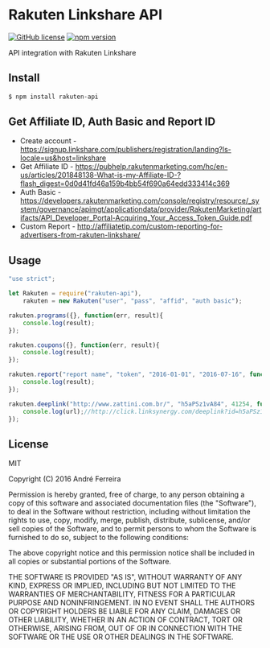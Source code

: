 # Rakuten Linkshare API

[![GitHub license](https://img.shields.io/badge/license-MIT-blue.svg)](https://raw.githubusercontent.com/andrehrf/rakuten-api-nodejs/master/LICENSE)
[![npm version](https://badge.fury.io/js/rakuten-api.svg)](https://badge.fury.io/js/rakuten-api)

API integration with Rakuten Linkshare

## Install

```bash
$ npm install rakuten-api
```

## Get Affiliate ID, Auth Basic and Report ID

* Create account - https://signup.linkshare.com/publishers/registration/landing?ls-locale=us&host=linkshare
* Get Affiliate ID - https://pubhelp.rakutenmarketing.com/hc/en-us/articles/201848138-What-is-my-Affiliate-ID-?flash_digest=0d0d41fd46a159b4bb54f690a64edd333414c369
* Auth Basic - https://developers.rakutenmarketing.com/console/registry/resource/_system/governance/apimgt/applicationdata/provider/RakutenMarketing/artifacts/API_Developer_Portal-Acquiring_Your_Access_Token_Guide.pdf
* Custom Report - http://affiliatetip.com/custom-reporting-for-advertisers-from-rakuten-linkshare/

## Usage

```js
"use strict";

let Rakuten = require("rakuten-api"),
    rakuten = new Rakuten("user", "pass", "affid", "auth basic");

rakuten.programs({}, function(err, result){
    console.log(result);
});

rakuten.coupons({}, function(err, result){
    console.log(result);
});

rakuten.report("report name", "token", "2016-01-01", "2016-07-16", function(err, result){
    console.log(result);
});

rakuten.deeplink("http://www.zattini.com.br/", "h5aPSz1vA84", 41254, function(err, url){
    console.log(url);//http://click.linksynergy.com/deeplink?id=h5aPSz1vA84&mid=41254&murl=http%3A%2F%2Fwww.zattini.com.br%2F
});
```

## License

  MIT
  
  Copyright (C) 2016 André Ferreira

  Permission is hereby granted, free of charge, to any person obtaining a copy of this software and associated documentation files (the "Software"), to deal in the Software without restriction, including without limitation the rights to use, copy, modify, merge, publish, distribute, sublicense, and/or sell copies of the Software, and to permit persons to whom the Software is furnished to do so, subject to the following conditions:

  The above copyright notice and this permission notice shall be included in all copies or substantial portions of the Software.

  THE SOFTWARE IS PROVIDED "AS IS", WITHOUT WARRANTY OF ANY KIND, EXPRESS OR IMPLIED, INCLUDING BUT NOT LIMITED TO THE WARRANTIES OF MERCHANTABILITY, FITNESS FOR A PARTICULAR PURPOSE AND NONINFRINGEMENT. IN NO EVENT SHALL THE AUTHORS OR COPYRIGHT HOLDERS BE LIABLE FOR ANY CLAIM, DAMAGES OR OTHER LIABILITY, WHETHER IN AN ACTION OF CONTRACT, TORT OR OTHERWISE, ARISING FROM, OUT OF OR IN CONNECTION WITH THE SOFTWARE OR THE USE OR OTHER DEALINGS IN THE SOFTWARE.